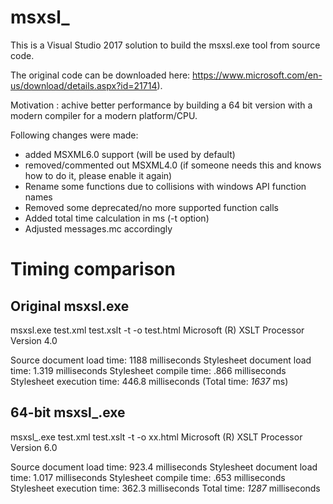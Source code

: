 # msxsl_

This is a Visual Studio 2017 solution to build the msxsl.exe tool from source code.

The original code can be downloaded here: https://www.microsoft.com/en-us/download/details.aspx?id=21714).

Motivation : achive better performance by building a 64 bit version with a modern compiler for a modern platform/CPU.

Following changes were made:
- added MSXML6.0 support (will be used by default)
- removed/commented out MSXML4.0 (if someone needs this and knows how to do it, please enable it again)
- Rename some functions due to collisions with windows API function names
- Removed some deprecated/no more supported function calls
- Added total time calculation in ms (-t option)
- Adjusted messages.mc accordingly

Timing comparison
=================

Original msxsl.exe
------------------
msxsl.exe test.xml test.xslt -t -o test.html
Microsoft (R) XSLT Processor Version 4.0

Source document load time:     1188 milliseconds
Stylesheet document load time: 1.319 milliseconds
Stylesheet compile time:       .866 milliseconds
Stylesheet execution time:     446.8 milliseconds
                  (Total time: *1637* ms)

64-bit msxsl_.exe
-----------------
msxsl_.exe test.xml test.xslt -t -o xx.html
Microsoft (R) XSLT Processor Version 6.0

Source document load time:     923.4 milliseconds
Stylesheet document load time: 1.017 milliseconds
Stylesheet compile time:       .653 milliseconds
Stylesheet execution time:     362.3 milliseconds
                   Total time: *1287* milliseconds
                   
